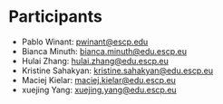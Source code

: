 # Participants

- Pablo Winant: pwinant@escp.edu
- Bianca Minuth: bianca.minuth@edu.escp.eu
- Hulai Zhang: hulai.zhang@edu.escp.eu
- Kristine Sahakyan: kristine.sahakyan@edu.escp.eu
- Maciej Kielar: maciej.kielar@edu.escp.eu
- xuejing Yang: xuejing.yang@edu.escp.eu
